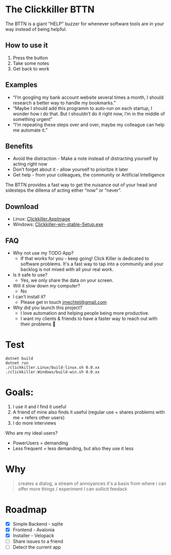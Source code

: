 # The Clickkiller BTTN

The BTTN is a giant “HELP” buzzer for whenever software tools are in your way instead of being helpful. 

## How to use it

1. Press the button
2. Take some notes 
3. Get back to work 

## Examples

- “I’m googling my bank account website several times a month, I should research a better way to handle my bookmarks.”
- “Maybe I should add this programm to auto-run on each startup, I wonder how i do that. But I shouldn’t do it right now, I’m in the middle of something urgent”
- “I’m repeating these steps over and over, maybe my colleague can help me automate it.”

## Benefits

- Avoid the distraction - Make a note instead of distracting yourself by acting right now
- Don’t forget about it - allow yourself to prioritze it later
- Get help - from your colleagues, the community or Artificial Intelligence

The BTTN provides a fast way to get the nuisance out of your head and sidesteps the dillema of acting either “now” or “never”.

## Download

- Linux: [Clickkiller.AppImage](https://storage.googleapis.com/clickkiller/Clickkiller.AppImage)
- Windows: [Clickkiller-win-stable-Setup.exe](https://storage.googleapis.com/clickkiller/Clickkiller-win-stable-Setup.exe)

## FAQ
- Why not use my TODO App? 
    - If that works for you - keep going! Click Killer is dedicated to software problems. It's a fast way to tap into a community and your backlog is not mixed with all your real work.
- Is it safe to use? 
    - Yes, we only share the data on your screen.
- Will it slow down my computer? 
    - No
- I can’t install it?
    - Please get in touch [jmechtel@gmail.com](mailto:jmechtel@gmail.com)
- Why did you launch this project?
    - I love automation and helping people being more productive. 
    - I want my clients & friends to have a faster way to reach out with their problems 💚

# Test

``` 
dotnet build
dotnet run
./clickkiller.Linux/build-linux.sh 0.0.xx
./clickkiller.Windows/build-win.sh 0.0.xx
``` 

# Goals:

1. I use it and I find it useful
2. A friend of mine also finds it useful (regular use + shares problems with me + refers other users)
3. I do more interviews

Who are my ideal users? 
- PowerUsers = demanding
- Less frequent = less demanding, but also they use it less

# Why
> creates a dialog, a stream of annoyances
> it's a basis from where i can offer more things / experiment
> I can sollicit feedack

# Roadmap

- [X] Simple Backend - sqlite
- [X] Frontend - Avalonia
- [X] Installer - Velopack
- [ ] Share issues to a friend
- [ ] Detect the current app